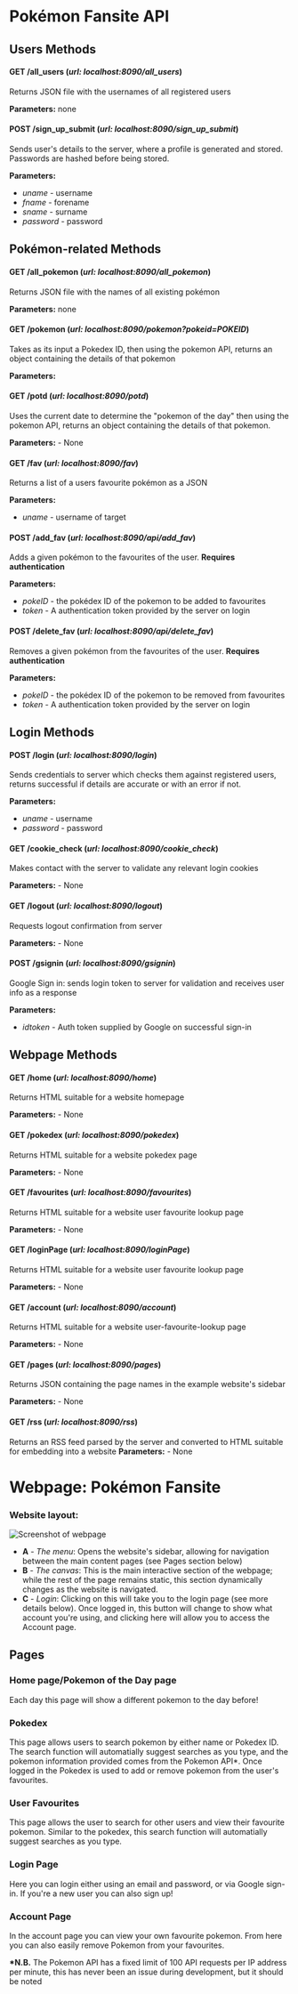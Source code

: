 # Pokémon Fansite API

## Users Methods
#### GET /all_users (_url: localhost:8090/all_users_)
Returns JSON file with the usernames of all registered users

**Parameters:** none
#### POST /sign_up_submit (_url: localhost:8090/sign_up_submit_)
Sends user's details to the server, where a profile is generated and stored. Passwords are hashed before being stored.

**Parameters:** 
- _uname_ - username
- _fname_ - forename
- _sname_ - surname
- _password_ - password

## Pokémon-related Methods
#### GET /all_pokemon (_url: localhost:8090/all_pokemon_)
Returns JSON file with the names of all existing pokémon

**Parameters:** none
#### GET /pokemon (_url: localhost:8090/pokemon?pokeid=POKEID_)
Takes as its input a Pokedex ID, then using the pokemon API, returns an object containing the details of that pokemon

**Parameters:**
#### GET /potd (_url: localhost:8090/potd_)
Uses the current date to determine the "pokemon of the day" then using the pokemon API, returns an object containing the details of that pokemon.

**Parameters:** - None
#### GET /fav (_url: localhost:8090/fav_)
Returns a list of a users favourite pokémon as a JSON

**Parameters:**
- _uname_ - username of target
#### POST /add_fav (_url: localhost:8090/api/add_fav_)
Adds a given pokémon to the favourites of the user. **Requires authentication**

**Parameters:** 
- _pokeID_ - the pokédex ID of the pokemon to be added to favourites
- _token_ - A authentication token provided by the server on login
#### POST /delete_fav (_url: localhost:8090/api/delete_fav_)
Removes a given pokémon from the favourites of the user. **Requires authentication**

**Parameters:**
- _pokeID_ - the pokédex ID of the pokemon to be removed from favourites
- _token_ - A authentication token provided by the server on login

## Login Methods
#### POST /login (_url: localhost:8090/login_)
Sends credentials to server which checks them against registered users, returns successful if details are accurate or with an error if not.

**Parameters:**
- _uname_ - username
- _password_ - password
#### GET /cookie_check (_url: localhost:8090/cookie_check_)
Makes contact with the server to validate any relevant login cookies

**Parameters:** - None
#### GET /logout (_url: localhost:8090/logout_)
Requests logout confirmation from server

**Parameters:** - None
#### POST /gsignin (_url: localhost:8090/gsignin_)
Google Sign in: sends login token to server for validation and receives user info as a response

**Parameters:**
- _idtoken_ - Auth token supplied by Google on successful sign-in
## Webpage Methods
#### GET /home (_url: localhost:8090/home_)
Returns HTML suitable for a website homepage

**Parameters:** - None
#### GET /pokedex (_url: localhost:8090/pokedex_)
Returns HTML suitable for a website pokedex page

**Parameters:** - None
#### GET /favourites (_url: localhost:8090/favourites_)
Returns HTML suitable for a website user favourite lookup page

**Parameters:** - None

#### GET /loginPage (_url: localhost:8090/loginPage_)
Returns HTML suitable for a website user favourite lookup page

**Parameters:** - None
#### GET /account (_url: localhost:8090/account_)
Returns HTML suitable for a website user-favourite-lookup page

**Parameters:** - None
#### GET /pages (_url: localhost:8090/pages_)
Returns JSON containing the page names in the example website's sidebar

**Parameters:** - None
#### GET /rss (_url: localhost:8090/rss_)
Returns an RSS feed parsed by the server and converted to HTML suitable for embedding into a website
**Parameters:** - None










# Webpage: Pokémon Fansite
### Website layout:
 ![Screenshot of webpage](./client/screenshot.png)
 
* **A** -  _The menu_: Opens the website's sidebar, allowing for navigation between the main content pages (see Pages section below)
* **B** - _The canvas_: This is the main interactive section of the webpage; while the rest of the page remains static, this section dynamically changes as the website is navigated.
* **C** - _Login_: Clicking on this will take you to the login page (see more details below). Once logged in, this button will change to show what account you're using, and clicking here will allow you to access the Account page.
 ## Pages
 ### Home page/Pokemon of the Day page
Each day this page will show a different pokemon to the day before!
 
 ### Pokedex
 This page allows users to search pokemon by either name or Pokedex ID. The search function will automatially suggest searches as you type, and the pokemon information provided comes from the Pokemon API*. Once logged in the Pokedex is used to add or remove pokemon from the user's favourites.

 
 ### User Favourites
 This page allows the user to search for other users and view their favourite pokemon. Similar to the pokedex, this search function will automatially suggest searches as you type. 
 
 ### Login Page
 Here you can login either using an email and password, or via Google sign-in. If you're a new user you can also sign up!
 
 ### Account Page
 In the account page you can view your own favourite pokemon. From here you can also easily remove Pokemon from your favourites.
 
 **\*N.B.** The Pokemon API has a fixed limit of 100 API requests per IP address per minute, this has never been an issue during development, but it should be noted

